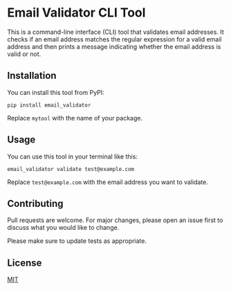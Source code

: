# Email Validator CLI Tool

This is a command-line interface (CLI) tool that validates email addresses. It checks if an email address matches the regular expression for a valid email address and then prints a message indicating whether the email address is valid or not.

## Installation

You can install this tool from PyPI:

```shell
pip install email_validator
```

Replace `mytool` with the name of your package.

## Usage

You can use this tool in your terminal like this:

```shell
email_validator validate test@example.com
```

Replace `test@example.com` with the email address you want to validate.

## Contributing

Pull requests are welcome. For major changes, please open an issue first to discuss what you would like to change.

Please make sure to update tests as appropriate.

## License

[MIT](https://choosealicense.com/licenses/mit/)
```


